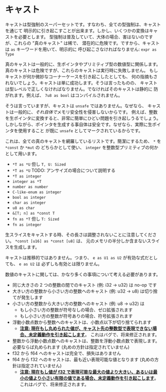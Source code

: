 <!--
# Casts
-->

# キャスト

<!--
Casts are a superset of coercions: every coercion can be explicitly
invoked via a cast. However some conversions require a cast.
While coercions are pervasive and largely harmless, these "true casts"
are rare and potentially dangerous. As such, casts must be explicitly invoked
using the `as` keyword: `expr as Type`.
-->

キャストは型強制のスーパーセットです。すなわち、全ての型強制は、キャストを通じて
明示的に引き起こすことが出来ます。しかし、いくつかの変換はキャストを必要とします。
型強制は普及していて、大体の場合、害はないのですが、これらの "真のキャスト" は稀で、
潜在的に危険です。ですから、キャストは `as` キーワードを用いて、明示的に
呼び起こさなければなりません: `expr as Type`

<!--
True casts generally revolve around raw pointers and the primitive numeric
types. Even though they're dangerous, these casts are infallible at runtime.
If a cast triggers some subtle corner case no indication will be given that
this occurred. The cast will simply succeed. That said, casts must be valid
at the type level, or else they will be prevented statically. For instance,
`7u8 as bool` will not compile.
-->

真のキャストは一般的に、生ポインタやプリミティブ型の数値型に関係します。
真のキャストは危険ですが、これらのキャストは実行時に失敗しません。
もしキャストが何か微妙なコーナーケースを引き起こしたとしても、
何の指摘もされないでしょう。キャストは単に成功します。そうは言ったものの、
キャストは型レベルで正しくなければなりません。でなければそのキャストは静的に
防がれます。例えば、 `7u8 as bool` はコンパイルされません。

<!--
That said, casts aren't `unsafe` because they generally can't violate memory
safety *on their own*. For instance, converting an integer to a raw pointer can
very easily lead to terrible things. However the act of creating the pointer
itself is safe, because actually using a raw pointer is already marked as
`unsafe`.
-->

そうは言っていますが、キャストは `unsafe` ではありません。なぜなら、
キャストは一般的に、*それ自体で*メモリ安全性を侵害しないからです。
例えば、整数を生ポインタに変換すると、非常に簡単にひどい問題を引き起しうるでしょう。
しかしながら、ポインタを生成する事自体は安全です。なぜなら、実際に生ポインタを使用すること
が既に `unsafe` としてマークされているからです。

<!--
Here's an exhaustive list of all the true casts. For brevity, we will use `*`
to denote either a `*const` or `*mut`, and `integer` to denote any integral
primitive:
-->

これは、全ての真のキャストを網羅しているリストです。簡潔にするため、 `*` を `*const` か `*mut` の
どちらかとして使い、 `integer` を整数型プリミティブの何かとして用います。

<!--
 * `*T as *U` where `T, U: Sized`
 * `*T as *U` TODO: explain unsized situation
 * `*T as integer`
 * `integer as *T`
 * `number as number`
 * `C-like-enum as integer`
 * `bool as integer`
 * `char as integer`
 * `u8 as char`
 * `&[T; n] as *const T`
 * `fn as *T` where `T: Sized`
 * `fn as integer`
 -->

 * `*T as *U` 但し `T, U: Sized`
 * `*T as *U` TODO: アンサイズの場合について説明する
 * `*T as integer`
 * `integer as *T`
 * `number as number`
 * `C-like-enum as integer`
 * `bool as integer`
 * `char as integer`
 * `u8 as char`
 * `&[T; n] as *const T`
 * `fn as *T` 但し `T: Sized`
 * `fn as integer`

 <!--
Note that lengths are not adjusted when casting raw slices -
`*const [u16] as *const [u8]` creates a slice that only includes
half of the original memory.
-->

生スライスをキャストする時、その長さは調整されないことに注意してください。 `*const [u16] as *const [u8]` は、
元のメモリの半分しか含まないスライスを生成します。

<!--
Casting is not transitive, that is, even if `e as U1 as U2` is a valid
expression, `e as U2` is not necessarily so.
-->

キャストは推移的ではありません。つまり、 `e as U1 as U2` が有効な式だとしても、 `e as U2` は
必ずしも有効とは限りません。

<!--
For numeric casts, there are quite a few cases to consider:
-->

数値のキャストに関しては、かなり多くの事項について考える必要があります。

<!--
* casting between two integers of the same size (e.g. i32 -> u32) is a no-op
* casting from a larger integer to a smaller integer (e.g. u32 -> u8) will
  truncate
* casting from a smaller integer to a larger integer (e.g. u8 -> u32) will
    * zero-extend if the source is unsigned
    * sign-extend if the source is signed
* casting from a float to an integer will round the float towards zero
    * **[NOTE: currently this will cause Undefined Behavior if the rounded
      value cannot be represented by the target integer type][float-int]**.
      This includes Inf and NaN. This is a bug and will be fixed.
* casting from an integer to float will produce the floating point
  representation of the integer, rounded if necessary (rounding strategy
  unspecified)
* casting from an f32 to an f64 is perfect and lossless
* casting from an f64 to an f32 will produce the closest possible value
  (rounding strategy unspecified)
    * **[NOTE: currently this will cause Undefined Behavior if the value
      is finite but larger or smaller than the largest or smallest finite
      value representable by f32][float-float]**. This is a bug and will
      be fixed.
-->

* 同じ大きさの 2 つの整数の間でのキャスト (例: i32 -> u32) は no-op です
* 大きい方の整数から小さい方の整数へのキャスト (例: u32 -> u8) は切り捨てが発生します
* 小さい方の整数から大きい方の整数へのキャスト (例: u8 -> u32) は
    * もし小さい方の整数が符号なしの場合、ゼロ拡張されます
    * もし小さい方の整数が符号ありの場合、符号拡張されます
* 浮動小数点数から整数へのキャストは、小数点以下が切り捨てられます
    * **[注意: 現在もし丸められた値が、キャスト先の整数型で表現できない場合、未定義動作を引き起こします][float-int]**。
    これはバグで、将来修正されます。
* 整数から浮動小数点数へのキャストは、整数を浮動小数点数で表現します。必要ならば丸められます (丸めの方針は指定されていません)
* f32 から f64 へのキャストは完全で、損失はありません
* f64 から f32 へのキャストは、最も近い表現可能な値となります (丸めの方針は指定されていません)
    * **[注意: 現在もし値が f32 で表現可能な最大の値より大きい、あるいは最小の値より小さい有限の値である場合、未定義動作を引き起こします][float-float]**。
    これはバグで、将来修正されます。


[float-int]: https://github.com/rust-lang/rust/issues/10184
[float-float]: https://github.com/rust-lang/rust/issues/15536
